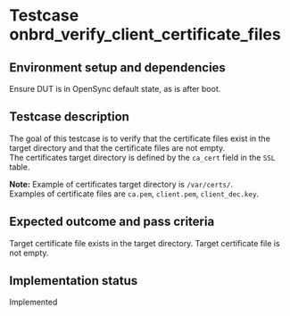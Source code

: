 # Testcase onbrd_verify_client_certificate_files

## Environment setup and dependencies

Ensure DUT is in OpenSync default state, as is after boot.

## Testcase description

The goal of this testcase is to verify that the certificate files exist in the
target directory and that the certificate files are not empty.\
The certificates target directory is defined by the `ca_cert` field in the `SSL`
table.

**Note:**
Example of certificates target directory is `/var/certs/`.\
Examples of certificate files are `ca.pem`, `client.pem`, `client_dec.key`.

## Expected outcome and pass criteria

Target certificate file exists in the target directory.
Target certificate file is not empty.

## Implementation status

Implemented
